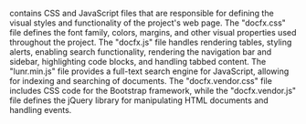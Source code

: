 contains CSS and JavaScript files that are responsible for defining the visual styles and functionality of the project's web page. The "docfx.css" file defines the font family, colors, margins, and other visual properties used throughout the project. The "docfx.js" file handles rendering tables, styling alerts, enabling search functionality, rendering the navigation bar and sidebar, highlighting code blocks, and handling tabbed content. The "lunr.min.js" file provides a full-text search engine for JavaScript, allowing for indexing and searching of documents. The "docfx.vendor.css" file includes CSS code for the Bootstrap framework, while the "docfx.vendor.js" file defines the jQuery library for manipulating HTML documents and handling events.